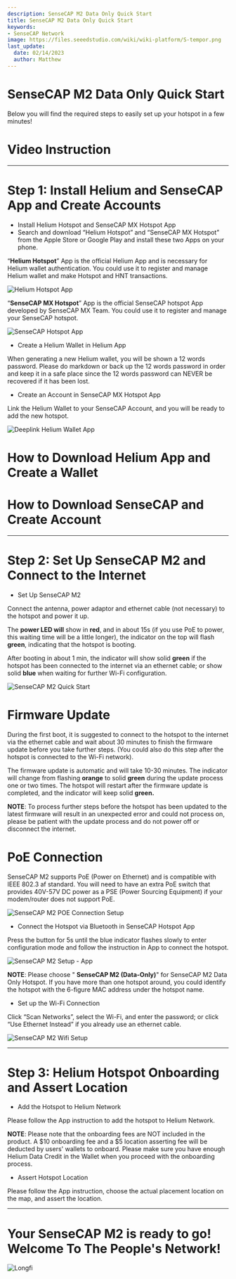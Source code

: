 ```yaml
---
description: SenseCAP M2 Data Only Quick Start
title: SenseCAP M2 Data Only Quick Start
keywords:
- SenseCAP Network
image: https://files.seeedstudio.com/wiki/wiki-platform/S-tempor.png
last_update:
  date: 02/14/2023
  author: Matthew
---
```


SenseCAP M2 Data Only Quick Start
=================================

Below you will find the required steps to easily set up your hotspot in a few minutes!

**Video Instruction**
=====================

* * *

**Step 1: Install Helium and SenseCAP App and Create Accounts**
===============================================================

*   Install Helium Hotspot and SenseCAP MX Hotspot App
*   Search and download “Helium Hotspot” and “SenseCAP MX Hotspot” from the Apple Store or Google Play and install these two Apps on your phone.

“**Helium Hotspot**” App is the official Helium App and is necessary for Helium wallet authentication. You could use it to register and manage Helium wallet and make Hotspot and HNT transactions.

![Helium Hotspot App](https://www.sensecapmx.com/wp-content/uploads/2022/07/helium-app-logos-1.webp)

“**SenseCAP MX Hotspot**” App is the official SenseCAP hotspot App developed by SenseCAP MX Team. You could use it to register and manage your SenseCAP hotspot.

![SenseCAP Hotspot App](https://www.sensecapmx.com/wp-content/uploads/2022/07/SenseCAP-Hotspot-App.png)

*   Create a Helium Wallet in Helium App

When generating a new Helium wallet, you will be shown a 12 words password. Please do markdown or back up the 12 words password in order and keep it in a safe place since the 12 words password can NEVER be recovered if it has been lost.

*   Create an Account in SenseCAP MX Hotspot App

Link the Helium Wallet to your SenseCAP Account, and you will be ready to add the new hotspot.

![Deeplink Helium Wallet App](https://www.sensecapmx.com/wp-content/uploads/2022/07/deeplink-1.png)

**How to Download Helium App and Create a Wallet**
==================================================

**How to Download SenseCAP and Create Account**
===============================================

* * *

**Step 2: Set Up SenseCAP M2 and Connect to the Internet**
==========================================================

*   Set Up SenseCAP M2

Connect the antenna, power adaptor and ethernet cable (not necessary) to the hotspot and power it up.

The **power LED will** show in **red**, and in about 15s (if you use PoE to power, this waiting time will be a little longer), the indicator on the top will flash **green**, indicating that the hotspot is booting.

After booting in about 1 min, the indicator will show solid **green** if the hotspot has been connected to the internet via an ethernet cable; or show solid **blue** when waiting for further Wi-Fi configuration.

![SenseCAP M2 Quick Start](https://www.sensecapmx.com/wp-content/uploads/2022/07/m2-1.png)

**Firmware Update**
===================

During the first boot, it is suggested to connect to the hotspot to the internet via the ethernet cable and wait about 30 minutes to finish the firmware update before you take further steps. (You could also do this step after the hotspot is connected to the Wi-Fi network).

The firmware update is automatic and will take 10-30 minutes. The indicator will change from flashing **orange** to solid **green** during the update process one or two times. The hotspot will restart after the firmware update is completed, and the indicator will keep solid **green.**

**NOTE**: To process further steps before the hotspot has been updated to the latest firmware will result in an unexpected error and could not process on, please be patient with the update process and do not power off or disconnect the internet.

**PoE Connection**
==================

SenseCAP M2 supports PoE (Power on Ethernet) and is compatible with IEEE 802.3 af standard. You will need to have an extra PoE switch that provides 40V-57V DC power as a PSE (Power Sourcing Equipment) if your modem/router does not support PoE.

![SenseCAP M2 POE Connection Setup](https://www.sensecapmx.com/wp-content/uploads/2022/07/m2-poe.png)

*   Connect the Hotspot via Bluetooth in SenseCAP Hotspot App

Press the button for 5s until the blue indicator flashes slowly to enter configuration mode and follow the instruction in App to connect the hotspot.

![SenseCAP M2 Setup - App](https://www.sensecapmx.com/wp-content/uploads/2022/07/m2-setup-app-scaled.jpg)

**NOTE**: Please choose " **SenseCAP M2 (Data-Only)**" for SenseCAP M2 Data Only Hotspot. If you have more than one hotspot around, you could identify the hotspot with the 6-figure MAC address under the hotspot name.

*   Set up the Wi-Fi Connection

Click “Scan Networks”, select the Wi-Fi, and enter the password; or click “Use Ethernet Instead” if you already use an ethernet cable.

![SenseCAP M2 Wifi Setup](https://www.sensecapmx.com/wp-content/uploads/2022/07/wifi.png)

* * *

**Step 3: Helium Hotspot Onboarding and Assert Location**
=========================================================

*   Add the Hotspot to Helium Network

Please follow the App instruction to add the hotspot to Helium Network.

**NOTE**: Please note that the onboarding fees are NOT included in the product. A $10 onboarding fee and a $5 location asserting fee will be deducted by users' wallets to onboard. Please make sure you have enough Helium Data Credit in the Wallet when you proceed with the onboarding process.

*   Assert Hotspot Location

Please follow the App instruction, choose the actual placement location on the map, and assert the location.

* * *

**Your SenseCAP M2 is ready to go! Welcome To The People's Network!**
=====================================================================

![Longfi](https://www.sensecapmx.com/wp-content/uploads/2022/06/longfi.webp)